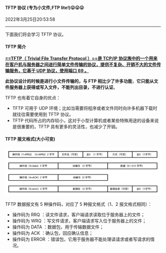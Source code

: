 #### TFTP 协议 (专为小文件,FTP lite!)😛😛😛

2022年3月25日20:53:58  

----

下面我们将会学习 TFTP 协议。

#### TFTP 简介

<u>**==TFTP（ Trivial File Transfer Protocol ）==是 TCP/IP 协议族中的一个用来在客户机与服务器之间进行简单文件传输的协议，提供不复杂、开销不大的文件传输服务，它基于 UDP 协议，使用端口 69 。**</u>

**此协议设计的时候是进行小文件传输的，与 FTP 相比少了许多功能**，**它只能从文件服务器上获得或写入文件，不能列出目录，不进行认证**。

TFTP 也有着它自身的优点：

- TFTP 可用于 UDP 环境；比如当需要将程序或者文件同时向许多机器下载时就往往需要使用到 TFTP 协议。
- TFTP 代码所占的内存较小，这对于小型计算机或者某些特殊用途的设备来说是很重要的，TFTP 具有更多的灵活性，也减少了开销。

#### TFTP 报文格式(大小可变)

![图片描述](7.6_TFTP协议.assets/1549168539801.png)

TFTP 数据报文有 5 种操作码，对应了 5 种报文格式（1、2 报文格式相同）：

- 操作码为 RRQ ：读文件请求，客户端请求读取位于服务器上的文件；
- 操作码为 WRQ ：写文件请求，客户端请求写入位于服务器上的文件；
- 操作码为 DATA ：数据包，用于传输数据文件；
- 操作码为 ACK ：确认包，回应确认信息；
- 操作码为 ERROR ：错误包，它用于服务器不能处理读请求或者写请求的情况。